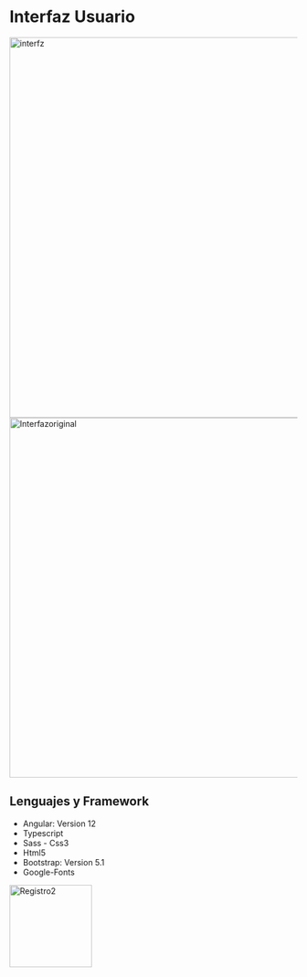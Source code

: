 # Interfaz Usuario
<img width="666" alt="interfz" src="https://user-images.githubusercontent.com/67086360/161469460-7bfb6f6a-22d5-4983-9447-05bec9010624.png">

<img width="630" alt="Interfazoriginal" src="https://user-images.githubusercontent.com/67086360/161469512-286ed318-5d8b-4d90-848f-3636cf2811d9.png">




## Lenguajes y Framework

- Angular: Version 12
- Typescript
- Sass - Css3
- Html5
- Bootstrap: Version 5.1
- Google-Fonts
<img width="144" alt="Registro2" src="https://user-images.githubusercontent.com/67086360/161454932-50768472-1160-4c61-b10e-fe2fc9646fea.png">
